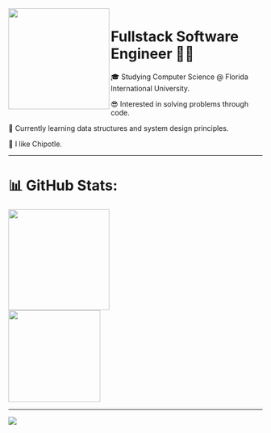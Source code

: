   <a href="https://git.io/typing-svg">
    <img height=200 align="left" src="https://readme-typing-svg.demolab.com/?lines=Welcome!😄;I'm+Asad+Chaudhry!" />
  </a>
</h1>

<h1 align=left>
 Fullstack Software Engineer 🧑‍💻
</h1>

<div align=left>
  
  🎓 Studying Computer Science  @ Florida International University.
  
  😎 Interested in solving problems through code.

  🥸 Currently learning data structures and system design principles. 

  🫡 I like Chipotle.

</div>
<hr> </hr>

<h1 align=left>
  📊 GitHub Stats:
</h1>
  

  <div align = left>
<a href="https://github.com/asad-ac/github-readme-stats">
  <img height=200 src="https://github-readme-stats.vercel.app/api?username=asad-ac&theme=transparent&rank_icon=github" />
</a>


<div align = left>
<a href="https://git.io/streak-stats">
  <img height=182 src="https://streak-stats.demolab.com/?user=asad-ac&theme=transparent" />
</a>
</div>

<hr>
<img align="left" src="https://komarev.com/ghpvc/?username=asad-ac&color=blue&label=😀+Profile+views" />
</hr>




  
<!---
asad-ac/asad-ac is a ✨ special ✨ repository because its `README.md` (this file) appears on your GitHub profile.
You can click the Preview link to take a look at your changes.
--->
